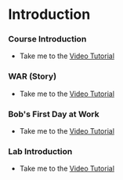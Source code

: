 # Introduction

### Course Introduction

  - Take me to the [Video Tutorial](https://kodekloud.com/courses/873064/lectures/17080332)
  
### WAR (Story)

  - Take me to the [Video Tutorial](https://kodekloud.com/courses/873064/lectures/17080232)

### Bob's First Day at Work

  - Take me to the [Video Tutorial](https://kodekloud.com/courses/873064/lectures/17080284)

### Lab Introduction

- Take me to the [Video Tutorial](https://kodekloud.com/courses/873064/lectures/17317208)
